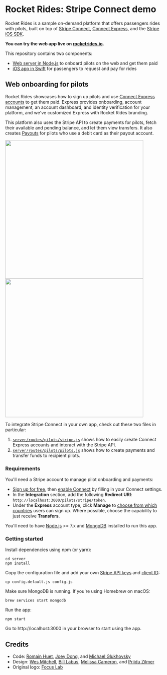 # Rocket Rides: Stripe Connect demo

Rocket Rides is a sample on-demand platform that offers passengers rides with pilots, built on top of [Stripe Connect](https://stripe.com/connect), [Connect Express](https://stripe.com/connect/express), and the [Stripe iOS SDK](https://stripe.com/docs/mobile/ios).

**You can try the web app live on [rocketrides.io](https://rocketrides.io).**

This repository contains two components:
* [Web server in Node.js](#web-onboarding-for-pilots) to onboard pilots on the web and get them paid
* [iOS app in Swift](#ios-app-for-passengers) for passengers to request and pay for rides

## Web onboarding for pilots

Rocket Rides showcases how to sign up pilots and use [Connect Express accounts](https://stripe.com/connect/account-types) to get them paid. Express provides onboarding, account management, an account dashboard, and identity verification for your platform, and we've customized Express with Rocket Rides branding.

This platform also uses the Stripe API to create payments for pilots, fetch their available and pending balance, and let them view transfers. It also creates [Payouts](https://stripe.com/docs/connect/payouts) for pilots who use a debit card as their payout account.

<img src="server/public/images/screenshots/rocketrides-web-home.png" width="440"><img src="server/public/images/screenshots/rocketrides-web-connect.png" width="440">

To integrate Stripe Connect in your own app, check out these two files in particular:
1. [`server/routes/pilots/stripe.js`](server/routes/pilots/stripe.js) shows how to easily create Connect Express accounts and interact with the Stripe API.
2. [`server/routes/pilots/pilots.js`](server/routes/pilots/pilots.js) shows how to create payments and transfer funds to recipient pilots.

### Requirements

You'll need a Stripe account to manage pilot onboarding and payments:
- [Sign up for free](https://dashboard.stripe.com/register), then [enable Connect](https://dashboard.stripe.com/account/applications/settings) by filling in your Connect settings.
- In the **Integration** section, add the following **Redirect URI**: `http://localhost:3000/pilots/stripe/token`.
- Under the **Express** account type, click **Manage** to [choose from which countries](https://dashboard.stripe.com/test/settings/applications/express) users can sign up. Where possible, choose the capability to just receive **Transfers**.

You'll need to have [Node.js](http://nodejs.org) >= 7.x and [MongoDB](http://mongodb.org) installed to run this app.

### Getting started

Install dependencies using npm (or yarn):

    cd server
    npm install

Copy the configuration file and add your own [Stripe API keys](https://dashboard.stripe.com/account/apikeys) and [client ID](https://dashboard.stripe.com/account/applications/settings):

    cp config.default.js config.js

Make sure MongoDB is running. If you're using Homebrew on macOS:

    brew services start mongodb

Run the app:

    npm start

Go to http://localhost:3000 in your browser to start using the app.

## Credits

* Code: [Romain Huet](https://twitter.com/romainhuet), [Joey Dong](https://twitter.com/joeydong_), and [Michael Glukhovsky](https://twitter.com/mglukhovsky)
* Design: [Wes Mitchell](https://wes.ly/), [Bill Labus](https://twitter.com/billlabus), [Melissa Cameron](https://twitter.com/melissacameron_), and [Priidu Zilmer](https://zilmer.com/)
* Original logo: [Focus Lab](https://thenounproject.com/term/comet/547848/)
